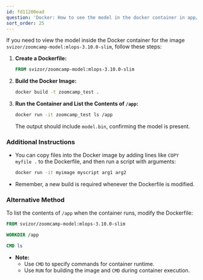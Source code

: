 ```yaml
---
id: fd11200ead
question: 'Docker: How to see the model in the docker container in app/?'
sort_order: 25
---
```


If you need to view the model inside the Docker container for the image `svizor/zoomcamp-model:mlops-3.10.0-slim`, follow these steps:

1. **Create a Dockerfile:**
   
   ```dockerfile
   FROM svizor/zoomcamp-model:mlops-3.10.0-slim
   ```

2. **Build the Docker Image:**

   ```bash
   docker build -t zoomcamp_test .
   ```

3. **Run the Container and List the Contents of `/app`:**

   ```bash
   docker run -it zoomcamp_test ls /app
   ```

   The output should include `model.bin`, confirming the model is present.

### Additional Instructions

- You can copy files into the Docker image by adding lines like `COPY myfile .` to the Dockerfile, and then run a script with arguments: 

  ```bash
  docker run -it myimage myscript arg1 arg2
  ```

- Remember, a new build is required whenever the Dockerfile is modified.

### Alternative Method

To list the contents of `/app` when the container runs, modify the Dockerfile:

```dockerfile
FROM svizor/zoomcamp-model:mlops-3.10.0-slim

WORKDIR /app

CMD ls
```

- **Note:**
  - Use `CMD` to specify commands for container runtime. 
  - Use `RUN` for building the image and `CMD` during container execution.